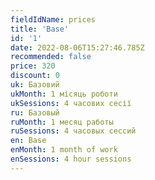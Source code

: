 ```yaml
---
fieldIdName: prices
title: 'Base'
id: '1'
date: 2022-08-06T15:27:46.785Z
recommended: false
price: 320
discount: 0
uk: Базовий
ukMonth: 1 місяць роботи
ukSessions: 4 часових сесії
ru: Базовый
ruMonth: 1 месяц работы
ruSessions: 4 часовых сессий
en: Base
enMonth: 1 month of work
enSessions: 4 hour sessions
---
```

